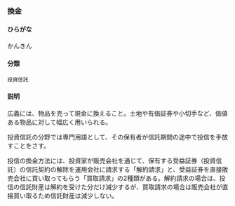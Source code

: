 <div style="display:none;">

## [あ行](securities-terms?id=あ行)
## [か行](securities-terms?id=か行)

</div>

### 換金

#### ひらがな

かんきん

#### 分類

`投資信託`

#### 説明

広義には、物品を売って現金に換えること。土地や有価証券や小切手など、価値ある物品に対して幅広く用いられる。
 
投資信託の分野では専門用語として、その保有者が信託期間の途中で投信を手放すことをさす。
 
投信の換金方法には、投資家が販売会社を通じて、保有する受益証券（投資信託）の信託契約の解除を運用会社に請求する「解約請求」と、受益証券を直接販売会社に買い取ってもらう「買取請求」の2種類がある。解約請求の場合は、投信の信託財産は解約を受けた分だけ減少するが、買取請求の場合は販売会社が直接買い取るため信託財産は減少しない。

<div style="display:none;">

## [さ行](securities-terms?id=さ行)
## [た行](securities-terms?id=た行)
## [な行](securities-terms?id=な行)
## [は行](securities-terms?id=は行)
## [ま行](securities-terms?id=ま行)
## [や行](securities-terms?id=や行)
## [ら行](securities-terms?id=ら行)
## [わ行](securities-terms?id=わ行)
## [英数字・記号](securities-terms?id=英数字・記号)

</div>

